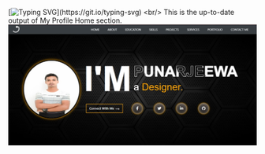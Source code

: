 [![Typing SVG](https://readme-typing-svg.herokuapp.com?width=760&color=%2336BCF7&lines=Hi+%F0%9F%91%8B%2C+I'm+Punarjeewa+Rashmitha.;+IJSE-+%F0%9F%91%8B%2C+Institute+of+Java+and+Software+Engineering.;This+is+my+portfolio+website.)](https://git.io/typing-svg)
<br/>
This is the up-to-date output of My Profile Home section.
<br/>
![ScreenShot](assets/images/My%20Profile%20Home.jpg)